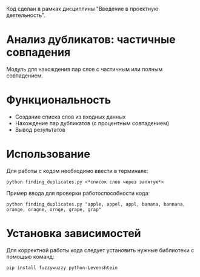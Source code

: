 Код сделан в рамках дисциплины "Введение в проектную деятельность".

# Анализ дубликатов: частичные совпадения
Модуль для нахождения пар слов с частичным или полным совпадением.

# Функциональность
- Создание списка слов из входных данных
- Нахождение пар дубликатов (с процентным совпадением)
- Вывод результатов

# Использование
Для работы с кодом необходимо ввести в терминале:

    python finding_duplicates.py <*список слов через запятую*>

Пример ввода для проверки работоспособности кода:

    python finding_duplicates.py "apple, appel, appl, banana, bannana, orange, oragne, ornge, grape, grap"
  
# Установка зависимостей
Для корректной работы кода следует установить нужные библиотеки с помощью команд:

    pip install fuzzywuzzy python-Levenshtein
